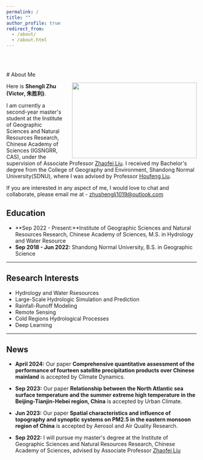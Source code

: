 ```yaml
---
permalink: /
title: ""
author_profile: true
redirect_from: 
  - /about/
  - /about.html
---
```


<div style="margin-top: 60px;"></div>
# About Me

<img src="https://shengli-zhu.github.io/images/ShengliZhu.png" class="floatpic" width="330" height="200" style="float:right;margin-left:20px;margin-top:30px;">

Here is **Shengli Zhu (Victor, 朱胜利)**.

I am currently a second-year master's student at the Institute of Geographic Sciences and Natural Resources Research, Chinese Academy of Sciences (IGSNGRR, CAS), under the supervision of Associate Professor [Zhaofei Liu](https://www.researchgate.net/profile/Zhaofei-Liu-3). I received my Bachelor's degree from the College of Geography and Environment, Shandong Normal University(SDNU), where I was advised by Professor [Houfeng Liu](http://www.pre.sdnu.edu.cn/info/1029/2916.htm).

If you are interested in any aspect of me, I would love to chat and collaborate, please email me at - zhushengli1019@outlook.com

## Education

- **Sep 2022 - Present:**Institute of Geographic Sciences and Natural Resources Research, Chinese Academy of Sciences, M.S. in Hydrology and Water Resource
- **Sep 2018 - Jun 2022:** Shandong Normal University, B.S. in Geographic Science

---

## Research Interests

- Hydrology and Water Rsesources
- Large-Scale Hydrologic Simulation and Prediction
- Rainfall-Runoff Modeling
- Remote Sensing
- Cold Regions Hydrological Processes
- Deep Learning

---

## News

- **April 2024:** Our paper **Comprehensive quantitative assessment of the performance of fourteen satellite precipitation products over Chinese mainland** is accepted by Climate Dynamics.

- **Sep 2023:** Our paper **Relationship between the North Atlantic sea surface temperature and the summer extreme high temperature in the Beijing-Tianjin-Hebei region, China** is accepted by Urban Climate.

- **Jun 2023:** Our paper **Spatial characteristics and influence of topography and synoptic systems on PM2.5 in the eastern monsoon region of China** is accepted by Aerosol and Air Quality Research.

- **Sep 2022:** I will pursue my master's degree at the Institute of Geographic Sciences and Natural Resources Research, Chinese Academy of Sciences, advised by Associate Professor [Zhaofei Liu](https://www.researchgate.net/profile/Zhaofei-Liu-3)